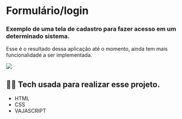 # Formulário/login

### Exemplo de uma tela de cadastro para fazer acesso em um determinado sistema.
<p>
 Esse é o resultado dessa aplicação até o momento, 
 ainda tem mais funcionalidade a ser implementada. 
 </p>

<dev>
  <img src="https://user-images.githubusercontent.com/94800658/215903412-f3692a91-e6fd-40a7-b72e-7eba07c74a6b.png"/>
</div>

## :technologist: Tech usada para realizar esse projeto.
- HTML
- CSS
- VAJASCRIPT

##
